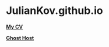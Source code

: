 # JulianKov.github.io

**[My CV](https://juliankov.github.io/rsschool-codejam1-cv/)**

**[Ghost Host](https://juliankov.github.io/markup-2018q3/)**
